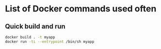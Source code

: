 # List of Docker commands used often

## Quick build and run

```bash
docker build . -t myapp
docker run -ti --entrypoint /bin/sh myapp
```
